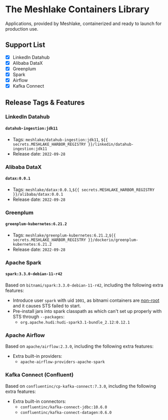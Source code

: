 # The Meshlake Containers Library

Applications, provided by Meshlake, containerized and ready to launch for production use.

## Support List

- [x] LinkedIn Datahub
- [x] Alibaba DataX
- [x] Greenplum
- [x] Spark
- [x] Airflow
- [x] Kafka Connect

## Release Tags & Features

### LinkedIn Datahub

#### `datahub-ingestion:jdk11`

- Tags: `meshlake/datahub-ingestion:jdk11`, `${{ secrets.MESHLAKE_HARBOR_REGISTRY }}/linkedin/datahub-ingestion:jdk11`
- Release date: `2022-09-28`

### Alibaba DataX

#### `datax:0.0.1`

- Tags: `meshlake/datax:0.0.1`,`${{ secrets.MESHLAKE_HARBOR_REGISTRY }}/alibaba/datax:0.0.1`
- Release date: `2022-09-28`

### Greenplum

#### `greenplum-kubernetes:6.21.2`

- Tags: `meshlake/greenplum-kubernetes:6.21.2`,`${{ secrets.MESHLAKE_HARBOR_REGISTRY }}/dockerio/greenplum-kubernetes:6.21.2`
- Release date: `2022-09-28`

### Apache Spark

#### `spark:3.3.0-debian-11-r42`

Based on `bitnami/spark:3.3.0-debian-11-r42`, including the following extra features:

- Introduce user `spark` with uid `1001`, as bitnami containers are [non-root](https://docs.bitnami.com/tutorials/running-non-root-containers-on-openshift) and it causes STS failed to start.
- Pre-install jars into spark classpath as which can't set up properly with STS through `--packages`:
  - `org.apache.hudi:hudi-spark3.1-bundle_2.12:0.12.1`

### Apache Airflow

Based on `apache/airflow:2.3.0`, including the following extra features:

- Extra built-in providers:
  - `apache-airflow-providers-apache-spark`

### Kafka Connect (Confluent)

Based on `confluentinc/cp-kafka-connect:7.3.0`, including the following extra features:

- Extra built-in connectors:
  - `confluentinc/kafka-connect-jdbc:10.6.0`
  - `confluentinc/kafka-connect-datagen:0.6.0`
